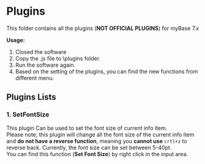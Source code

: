 # Plugins

This folder contains all the plugins (**NOT OFFICIAL PLUGINS**) for myBase 7.x
 
**Usage:**  
1. Closed the software  
2. Copy the .js file to \plugins folder.  
3. Run the software again.  
4. Based on the setting of the plugins, you can find the new functions from different menu.

## **Plugins Lists**
### 1. SetFontSize  
This plugin Can be used to set the font size of current info item.  
Please note, this plugin will change all the font size of the current info item and **do not have a reverse function**, meaning you **cannot use** `crtl+z` to reverse back. Currently, the font size can be set between 5-40pt.  
You can find this function (**Set Font Size**) by right click in the input area. 



